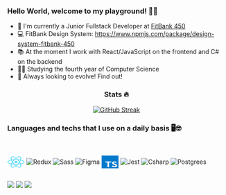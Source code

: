 ### Hello World, welcome to my playground! 👋😎

- 🔭 I'm currently a Junior Fullstack Developer at [FitBank 450](https://fitbank.com.br/en/home-fitbank/)
- 💻 FitBank Design System: https://www.npmjs.com/package/design-system-fitbank-450
- 📚 At the moment I work with React/JavaScript on the frontend and C# on the backend
- 👨‍🎓 Studying the fourth year of Computer Science
- 🚀 Always looking to evolve! Find out!

<div align="center">
    
 ### Stats 🔥
    
 [![GitHub Streak](http://github-readme-streak-stats.herokuapp.com?user=gabwestside&theme=dracula&date_format=M%20j%5B%2C%20Y%5D&border=DDDDDD)](https://git.io/streak-stats)
  
<!--   <img height="180em" src="https://github-readme-stats.vercel.app/api/top-lan;gs/?username=gabwestside&layout=compact&langs_count=7&theme=dracula"/> -->
  
</div>

 ### Languages and techs that I use on a daily basis 🖥️🤓

<div style="display: inline_block"><br>
  <p>
      <img align="center" alt="React" height="30" width="40" src="https://raw.githubusercontent.com/devicons/devicon/master/icons/react/react-original.svg">
      <img align="center" alt="Redux" height="30" width="40" src="https://cdn.jsdelivr.net/gh/devicons/devicon/icons/redux/redux-original.svg" />
      <img align="center" alt="Sass" height="30" width="40" src="https://cdn.jsdelivr.net/gh/devicons/devicon/icons/sass/sass-original.svg" />
      <img align="center" alt="Figma" height="30" width="40" src="https://cdn.jsdelivr.net/gh/devicons/devicon/icons/figma/figma-original.svg" />
      <img align="center" alt="Ts" height="30" width="40" src="https://raw.githubusercontent.com/devicons/devicon/master/icons/typescript/typescript-plain.svg">
      <img align="center" alt="Jest" height="30" width="40" src="https://cdn.jsdelivr.net/gh/devicons/devicon/icons/jest/jest-plain.svg" />
<!--       <img align="center" alt="Js" height="30" width="40" src="https://raw.githubusercontent.com/devicons/devicon/master/icons/javascript/javascript-plain.svg">
      <img align="center" alt="HTML" height="30" width="40" src="https://raw.githubusercontent.com/devicons/devicon/master/icons/html5/html5-original.svg">
      <img align="center" alt="CSS" height="30" width="40" src="https://raw.githubusercontent.com/devicons/devicon/master/icons/css3/css3-original.svg"> -->
      <img align="center" alt="Csharp" height="30" width="40" src="https://cdn.jsdelivr.net/gh/devicons/devicon/icons/csharp/csharp-original.svg" />
      <img align="center" alt="Postgrees" height="30" width="40" src="https://cdn.jsdelivr.net/gh/devicons/devicon/icons/postgresql/postgresql-original.svg" />
  </p>
</div>

 ##
  
<div>
  <a href="https://www.linkedin.com/in/gabriel-rodrigues-706541200/" target="_blank"><img src="https://img.shields.io/badge/-LinkedIn-%230077B5?style=for-the-badge&logo=linkedin&logoColor=white" target="_blank"></a> 
  <a href="https://www.instagram.com/gabwestside" target="_blank"><img src="https://img.shields.io/badge/-Instagram-%23E4405F?style=for-the-badge&logo=instagram&logoColor=white" target="_blank"></a>
  <a href = "mailto:gabrielnfl13@gmail.com"><img src="https://img.shields.io/badge/-Gmail-%23333?style=for-the-badge&logo=gmail&logoColor=white" target="_blank"></a>
</div>
